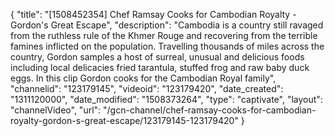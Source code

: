 {
    "title": "[1508452354] Chef Ramsay Cooks for Cambodian Royalty - Gordon's Great Escape",
    "description": "Cambodia is a country still ravaged from the ruthless rule of the Khmer Rouge and recovering from the terrible famines inflicted on the population. Travelling thousands of miles across the country, Gordon samples a host of surreal, unusual and delicious foods including local delicacies fried tarantula, stuffed frog and raw baby duck eggs. In this clip Gordon cooks for the Cambodian Royal family",
    "channelid": "123179145",
    "videoid": "123179420",
    "date_created": "1311120000",
    "date_modified": "1508373264",
    "type": "captivate",
    "layout": "channelVideo",
    "url": "\/gcn-channel\/chef-ramsay-cooks-for-cambodian-royalty-gordon-s-great-escape\/123179145-123179420"
}